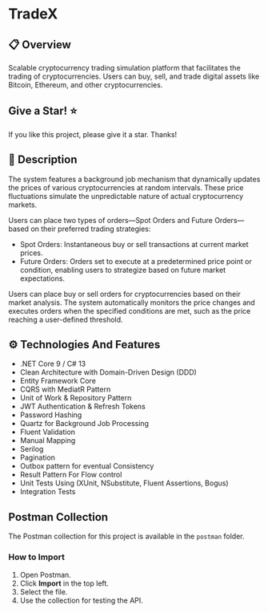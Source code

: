 # TradeX

##  📋 Overview  

Scalable cryptocurrency trading simulation platform that facilitates the trading of cryptocurrencies. Users can buy, sell, and trade digital assets like Bitcoin, Ethereum, and other cryptocurrencies.

## Give a Star! ⭐
If you like this project, please give it a star. Thanks!

## 📄 Description

The system features a background job mechanism that dynamically updates the prices of various cryptocurrencies at random intervals.
These price fluctuations simulate the unpredictable nature of actual cryptocurrency markets.

Users can place two types of orders—Spot Orders and Future Orders—based on their preferred trading strategies:
- Spot Orders: Instantaneous buy or sell transactions at current market prices.
- Future Orders: Orders set to execute at a predetermined price point or condition, enabling users to strategize based on future market expectations.

Users can place buy or sell orders for cryptocurrencies based on their market analysis. 
The system automatically monitors the price changes and executes orders when the specified conditions are met, such as the price reaching a user-defined threshold.


## ⚙️ Technologies And Features
- .NET Core 9 / C# 13
-  Clean Architecture with Domain-Driven Design (DDD)
-  Entity Framework Core
-  CQRS with MediatR Pattern 
-  Unit of Work & Repository Pattern
-  JWT Authentication & Refresh Tokens
-  Password Hashing
-  Quartz for Background Job Processing
-  Fluent Validation
-  Manual Mapping
-  Serilog
-  Pagination
-  Outbox pattern for eventual Consistency
-  Result Pattern For Flow control
-  Unit Tests Using (XUnit, NSubstitute, Fluent Assertions, Bogus)
-  Integration Tests

## Postman Collection

The Postman collection for this project is available in the `postman` folder.

### How to Import
1. Open Postman.
2. Click **Import** in the top left.
3. Select the file.
4. Use the collection for testing the API.

